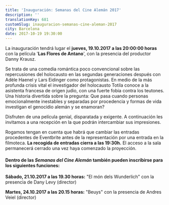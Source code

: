 ```yaml
---
title: 'Inauguración: Semanas del Cine Alemán 2017'
description: ''
translationKey: 681
customSlug: inauguracion-semanas-cine-aleman-2017
city: Barcelona
date: 2017-10-19 19:30:00
---
```


La inauguración tendrá lugar el <strong>jueves, 19.10.2017</strong> <strong>a las 20:00:00 horas </strong>con la película '<strong>Las Flores de Antano</strong>', con la presencia del productor Danny Krausz.

Se trata de una comedia romántica poco convencional sobre las repercusiones del holocausto en las segundas generaciones después con Adèle Haenel y Lars Eidinger como protagonistas. En medio de la más profunda crisis vital el investigador del holocausto Totila conoce a la asistenta francesa de origen judio, con una fuerte fobia contra los teutones. Una historia divertida sobre la pregunta: Que pasa cuando personas emocionalmente inestables y separadas por procedencia y formas de vida investigan el genocidio alemán y se enamoran?

Disfruten de una película genial, disparatada y exigente. A continuación les invitamos a una recepción en la que podrán intercambiar sus impresiones.

Rogamos tengan en cuenta que habrá que cambiar las entradas procedentes de Eventbrite antes de la representación por una entrada en la filmoteca. <strong>La recogida de entradas cierra a las 19:30h.</strong> El acceso a la sala permanecerá cerrado una vez haya comenzado la proyección. <div class="line line-sm"></div> <h4>Dentro de las <em>Semanas del Cine Alemán</em> también pueden inscribirse para los siguientes funciones:</h4>

<strong>Sábado, 21.10.2017 a las 19.30 horas:</strong> "El món dels Wunderlich" con la presencia de Dany Levy (director)

<strong>Martes, 24.10.2017 a las 20.15 horas:</strong> "Beuys" con la presencia de Andres Veiel (director)
